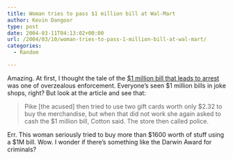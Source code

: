 ```yaml
---
title: Woman tries to pass $1 million bill at Wal-Mart
author: Kevin Dangoor
type: post
date: 2004-03-11T04:13:02+00:00
url: /2004/03/10/woman-tries-to-pass-1-million-bill-at-wal-mart/
categories:
  - Random

---
```

Amazing. At first, I thought the tale of the [$1 million bill that leads to arrest][1] was one of overzealous enforcement. Everyone&#8217;s seen $1 million bills in joke shops, right? But look at the article and see that:

> Pike [the acused] then tried to use two gift cards worth only $2.32 to buy the merchandise, but when that did not work she again asked to cash the $1 million bill, Cotton said. The store then called police.

Err. This woman seriously tried to buy more than $1600 worth of stuff using a $1M bill. Wow. I wonder if there&#8217;s something like the Darwin Award for criminals?

 [1]: http://www.cnn.com/2004/US/South/03/09/million.dollar.bill.ap/index.html "CNN.com - $1 million bill leads to arrest - Mar 9, 2004"